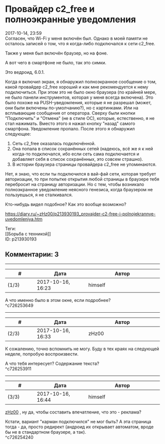 Провайдер c2\_free и полноэкранные уведомления
==============================================

  
2017-10-14, 23:59  
 Согласен, что Wi-Fi у меня включён был. Однако в моей памяти не осталось записей о том, что я когда-либо подключался к сети c2\_free.   
   
 Также у меня был включён браузер, но на фоне.   
   
 А вот чего в смартфоне не было, так это симки.   
   
 Это ведроид, 6.0.1.   
   
 Когда я включил экран, я обнаружил полноэкранное сообщение о том, какой провайдер c2\_free хороший и как мне рекомендуется к нему подключиться. При этом это не было окно браузера (по крайней мере, не было панели инструментов, которая у меня всегда включена). Это было похоже на PUSH-уведомления, которые я не разрешал (может, они были включены по-умолчанию?), но с картинками. Или на всплывающие сообщения от оператора. Сверху были кнопки "Подключить" и "Отмена" (не в стиле ОС), которые, естественно, я не стал нажимать. Вместо этого я нажал кнопку "назад" самого смартфона. Уведомление пропало. После этого я обнаружил следующее:   
   
 1. Сеть c2\_free оказалась подключённой.   
 2. Она попала в список сохранённых сетей (надеюсь, всё же я к ней когда-то подключался, ибо если сеть сама подключается и добавляет себя в список сохранённых, это совсем страшно).   
 3. В истории браузера страницы провайдера c2\_free не упоминаются.   
   
 Нет, я знаю, что если ты подключился в вай-фай сети, которая требует авторизации, то при попытке открытия любой страницы в браузере тебя перебросит на страницу авторизации. Но с тем, чтобы возникало полноэкранное уведомление неясного генезиса, когда браузером не пользуешься, я не сталкивался.   
   
 Кто-нибудь видел подобное? Как это вообще возможно?   
  
<https://diary.ru/~zHz00/p213930193_provajder-c2-free-i-polnojekrannye-uvedomleniya.htm>  
  
Теги:  
[[Борьба с техникой]]  
ID: p213930193  


Комментарии: 3
--------------

  


---



|         #         |              Дата              |                     Автор                     |           ID           |
| --- | --- | --- | --- |
| (1/3) | 2017-10-16, 16:23 | himself | c726253649 |

  
 А что именно было в этом окне, если подробнее?   
 ^c726253649

---



|         #         |              Дата              |                     Автор                     |           ID           |
| --- | --- | --- | --- |
| (2/3) | 2017-10-16, 16:33 | zHz00 | c726253911 |

  
 К сожалению, точно вспомнить не могу. Буду в тех краях на следующей неделе, попробую воспроизвести.   
   
 А что тебя интересует? Содержание текста?   
 ^c726253911

---



|         #         |              Дата              |                     Автор                     |           ID           |
| --- | --- | --- | --- |
| (3/3) | 2017-10-16, 16:44 | himself | c726254240 |

  
  [zHz00](https://zHz00.diary.ru "Untitled")  , ну да, чтобы составить впечатление, что это - реклама?   
   
 Кстати, вариант "карман подключился" не мог быть? А эта страница тогда - да, просто редирект (андроид их открывает автоматом, вроде бы не в стандартном браузере, а так).   
 ^c726254240